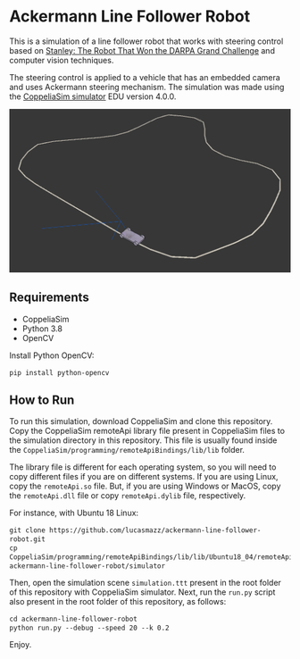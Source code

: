 # Ackermann Line Follower Robot

This is a simulation of a line follower robot that works with steering control based on [Stanley: The Robot That Won the DARPA Grand Challenge](http://robots.stanford.edu/papers/thrun.stanley05.html) and computer vision techniques. 

The steering control is applied to a vehicle that has an embedded camera and uses Ackermann steering mechanism. The simulation was made using the [CoppeliaSim simulator](https://www.coppeliarobotics.com/) EDU version 4.0.0.

![Alt text](https://github.com/lucasmazz/ackermann-line-follower-robot/blob/master/ackermann-line-follower-robot.png?raw=true)

## Requirements

- CoppeliaSim
- Python 3.8 
- OpenCV

Install Python OpenCV:

```
pip install python-opencv
```

## How to Run

To run this simulation, download CoppeliaSim and clone this repository. Copy the CoppeliaSim remoteApi library file present in CoppeliaSim files to the simulation directory in this repository. This file is usually found inside the `CoppeliaSim/programming/remoteApiBindings/lib/lib` folder. 

The library file is different for each operating system, so you will need to copy different files if you are on different systems. If you are using Linux, copy the `remoteApi.so` file. But, if you are using Windows or MacOS, copy the `remoteApi.dll` file or copy `remoteApi.dylib` file, respectively.

For instance, with Ubuntu 18 Linux: 

```
git clone https://github.com/lucasmazz/ackermann-line-follower-robot.git
cp CoppeliaSim/programming/remoteApiBindings/lib/lib/Ubuntu18_04/remoteApi.so ackermann-line-follower-robot/simulator
```

Then, open the simulation scene `simulation.ttt` present in the root folder of this repository with CoppeliaSim simulator. Next, run the `run.py` script also present in the root folder of this repository, as follows:
 
```
cd ackermann-line-follower-robot
python run.py --debug --speed 20 --k 0.2
```

Enjoy.

